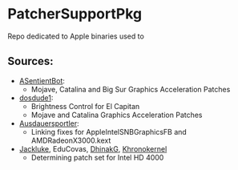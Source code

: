 # PatcherSupportPkg

Repo dedicated to Apple binaries used to 

## Sources:

* [ASentientBot](https://github.com/ASentientBot):
  * Mojave, Catalina and Big Sur Graphics Acceleration Patches
* [dosdude1](https://github.com/dosdude1):
  * Brightness Control for El Capitan
  * Mojave and Catalina Graphics Acceleration Patches
* [Ausdauersportler](https://github.com/Ausdauersportler):
  * Linking fixes for AppleIntelSNBGraphicsFB and AMDRadeonX3000.kext
* [Jackluke](https://github.com/jacklukem), EduCovas, [DhinakG](https://github.com/DhinakG), [Khronokernel](https://github.com/khronokernel)
  * Determining patch set for Intel HD 4000
